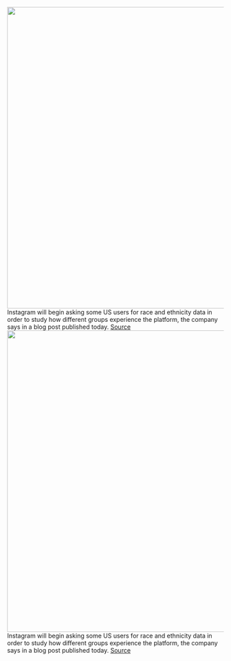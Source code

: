 <img src='https://cdn.vox-cdn.com/thumbor/4chpXjsWz5CSekCVBXDrqQTrIHc=/0x0:3840x2560/1200x800/filters:focal(1613x973:2227x1587)/cdn.vox-cdn.com/uploads/chorus_image/image/71183102/295441080_797411844759456_3255436029219103391_n.0.png' width='700px' /><br/>
Instagram will begin asking some US users for race and ethnicity data in order to study how different groups experience the platform, the company says in a blog post published today.
<a href='https://www.theverge.com/2022/7/28/23282148/instagram-race-ethnicity-survey-researchers-you-gov'> Source <a/><img src='https://cdn.vox-cdn.com/thumbor/4chpXjsWz5CSekCVBXDrqQTrIHc=/0x0:3840x2560/1200x800/filters:focal(1613x973:2227x1587)/cdn.vox-cdn.com/uploads/chorus_image/image/71183102/295441080_797411844759456_3255436029219103391_n.0.png' width='700px' /><br/>
Instagram will begin asking some US users for race and ethnicity data in order to study how different groups experience the platform, the company says in a blog post published today.
<a href='https://www.theverge.com/2022/7/28/23282148/instagram-race-ethnicity-survey-researchers-you-gov'> Source <a/>